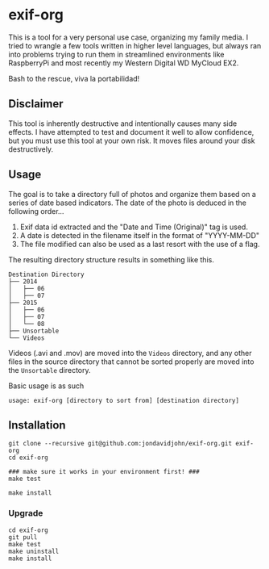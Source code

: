 # exif-org

This is a tool for a very personal use case, organizing my family media.  I tried to wrangle
a few tools written in higher level languages, but always ran into problems trying to run them
in streamlined environments like RaspberryPi and most recently my Western Digital WD MyCloud EX2.

Bash to the rescue, viva la portabilidad!

## Disclaimer

This tool is inherently destructive and intentionally causes many side effects.  I have attempted
to test and document it well to allow confidence, but you must use this tool at your own risk.  It
moves files around your disk destructively.

## Usage

The goal is to take a directory full of photos and organize them based on a series of
date based indicators.  The date of the photo is deduced in the following order...

  1. Exif data id extracted and the "Date and Time (Original)" tag is used.
  2. A date is detected in the filename itself in the format of "YYYY-MM-DD"
  3. The file modified can also be used as a last resort with the use of a flag.

The resulting directory structure results in something like this.

    Destination Directory
    ├── 2014
    │   ├── 06
    │   ├── 07
    ├── 2015
    │   ├── 06
    │   ├── 07
    │   └── 08
    ├── Unsortable
    └── Videos

Videos (.avi and .mov) are moved into the `Videos` directory, and any other files in the source
directory that cannot be sorted properly are moved into the `Unsortable` directory.

Basic usage is as such

    usage: exif-org [directory to sort from] [destination directory]

## Installation

    git clone --recursive git@github.com:jondavidjohn/exif-org.git exif-org
    cd exif-org

    ### make sure it works in your environment first! ###
    make test

    make install

### Upgrade

    cd exif-org
    git pull
    make test
    make uninstall
    make install
